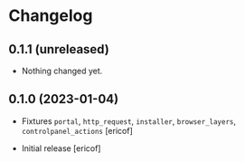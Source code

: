 # Changelog

## 0.1.1 (unreleased)


- Nothing changed yet.


## 0.1.0 (2023-01-04)

- Fixtures `portal`, `http_request`, `installer`, `browser_layers`, `controlpanel_actions`
  [ericof]

- Initial release
  [ericof]
